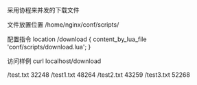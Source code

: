 采用协程来并发的下载文件

文件放置位置 /home/nginx/conf/scripts/

配置指令
location /download {
    content_by_lua_file 'conf/scripts/download.lua';
}

访问样例
curl localhost/download

/test.txt 32248
/test1.txt 48264
/test2.txt 43259
/test3.txt 52268
